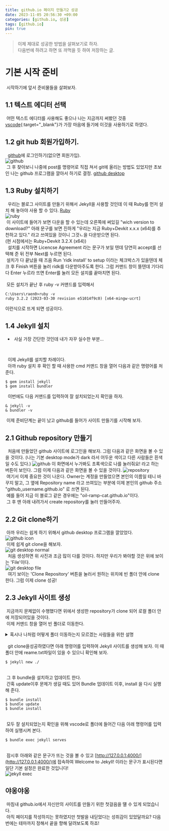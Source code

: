 ```yaml
---
title: github.io 페이지 만들기2 성공
date: 2023-11-05 20:56:30 +09:00
categories: [github.io, 성공]
tags: [github.io]
pin: true
---
```


>이제 제대로 성공한 방법을 살펴보기로 하자.<br/>
>다음번에 하려고 하면 또 까먹을 듯 하여 저장하는 글.

# 기본 시작 준비
&nbsp;시작하기에 앞서 준비물들을 살펴보자.<br/>
## 1.1 텍스트 에디터 선택
&nbsp;어떤 텍스트 에디터를 사용해도 좋으나 나는 지금까지 써봤던 것중 [vscode](https://code.visualstudio.com/){:target="_blank"}가 가장 마음에 들기에 이것을 사용하기로 하였다.<br/>
## 1.2 git hub 회원가입하기.
&nbsp; [github](https://github.com/)에 로그인하기(없으면 회원가입).<br/>
![github](https://github.com/oil-ramp-cat/oil-ramp-cat.github.io/assets/103806022/a2420216-1de8-4c0a-a917-0245e4868803)
<br/>&nbsp;그 후 찾아보니 나중에 post를 명령어로 직접 쳐서 git에 올리는 방법도 있었지만 초보인 나는 github 프로그램을 깔아서 하기로 결정.
[github desktop](https://desktop.github.com/)
## 1.3 Ruby 설치하기
&nbsp; 우리는 블로그 사이트를 만들기 위해서 Jekyll을 사용할 것인데 이 때 Ruby를 먼저 설치 해 놓아야 사용 할 수 있다. [Ruby](https://rubyinstaller.org/downloads/)<br/>
![ruby](https://github.com/oil-ramp-cat/oil-ramp-cat.github.io/assets/103806022/3e8c6df7-8c9c-4c16-b6be-a10d50755a57)<br/>
&nbsp;이 사이트에 들어가 보면 다운을 할 수 있는데 오른쪽에 써있길 "wich version to download?" 아래 문구를 보면 진하게 "우리는 지금 Ruby+Devkit x.x.x (x64)를 추천하고 있다." 라고 쓰여있을 것이니 그것ㄴ을 다운받으면 된다. <br/>
(현 시점에서는  Ruby+Devkit 3.2.X (x64))<br/>
&nbsp; 설치를 시작하면 Licencse Agreement 라는 문구가 보일 텐데 당연히 accept를 선택해 준 뒤 전부 Next를 누르면 된다.<br/>
&nbsp;설치가 다 끝났을 때 즈음 Run 'ridk install' to setup 이라는 체크박스가 있을텐데 체크 후 Finish 버튼을 눌러 ridk를 다운받아주도록 한다. 그럼 커맨드 창이 뜰텐데 기다리다 Enter 누르라 뜨면 Enter를 눌러 모든 설치를 끝마치면 된다.<br/>
<br/>
&nbsp;모든 설치가 끝난 후 ruby -v 커맨드를 입력해서 
```shell
C:\Users\raen0>ruby -v
ruby 3.2.2 (2023-03-30 revision e51014f9c0) [x64-mingw-ucrt]
```
이런식으로 뜨게 되면 성공이다.

## 1.4 Jekyll 설치
* &nbsp;사실 가장 간단한 것인데 내가 자꾸 실수한 부분...
<br/>

&nbsp; 이제 Jekyll를 설치할 차례이다.<br/>
&nbsp; 아까 ruby 설치 후 확인 할 때 사용한 cmd 커맨드 창을 열어 다음과 같은 명령어를 처준다.
```shell
$ gem install jekyll
$ gem install bundler
```
&nbsp; 이번에도 다음 커맨드를 입력하여 잘 설치되었는지 확인을 하자.
```shell
& jekyll -v
& bundler -v
```
&nbsp;이제 준비단계는 끝이 났고 github를 들어가 사이트 만들기를 시작해 보자.

## 2.1 Github repository 만들기
&nbsp; 처음에 만들었던 github 사이트에 로그인을 해보자. 그럼 다음과 같은 화면을 볼 수 있을 것이다. (나는 기본 desktop mode가 dark 라서 어두운 색이고 다른 사람들은 흰색일 수도 있다.)
![github](https://github.com/oil-ramp-cat/oil-ramp-cat.github.io/assets/103806022/a2420216-1de8-4c0a-a917-0245e4868803)
이 화면에서 누가봐도 초록색으로 나를 눌러줘요! 라고 하는 버튼이 보인다. 그럼 이제 다음과 같은 화면을 볼 수 있을 것이다.
![repository](https://github.com/oil-ramp-cat/oil-ramp-cat.github.io/assets/103806022/f492a4fc-a4aa-4bc1-9292-a26df57d6d88) <br/>
&nbsp;여기서 이제 중요한 것이 나온다. Owner는 계정을 만들었으면 본인의 이름일 테니 바꾸지 말고, 그 옆에 Repository name 라고 쓰여있는 부분에 이제 본인의 github 주소 "github_username.github.io" 로 쓰면 된다. <br/>&nbsp;예를 들어 지금 이 블로그 같은 경우에는 "oil-ramp-cat.github.io"이다.<br/>
&nbsp;그 후 맨 아래 내려가서 create repository를 눌러 만들어주자.
## 2.2 Git clone하기
&nbsp;아까 우리는 쉽게 하기 위해서 github desktop 프로그램을 깔았었다.<br/>
![github icon](https://github.com/oil-ramp-cat/oil-ramp-cat.github.io/assets/103806022/e2cd7552-81de-45e6-9cc7-f0cbad8867e3)<br/>
&nbsp;이제 쉽게 git clone을 해보자.<br/>
![git desktop normal](https://github.com/oil-ramp-cat/oil-ramp-cat.github.io/assets/103806022/01c8338c-031c-464a-a767-e16c918e612e)<br/>
&nbsp; 처음 생성하면 위 사진과 조금 많이 다를 것이다. 하지만 우리가 봐야할 것은 위에 보이는 'File'이다.<br/>
![git desktop file](https://github.com/oil-ramp-cat/oil-ramp-cat.github.io/assets/103806022/93149249-b9cd-4f54-99c8-802eaa5f0350)
<br/>
&nbsp; 여기 보이는 'Clone Repository' 버튼을 눌러서 원하는 위치에 빈 폴더 안에 clone 한다. 그럼 이제 clone 성공!

## 2.3 Jekyll 사이트 생성
&nbsp;지금까지 문제없이 수행했다면 위에서 생성한 repository가 clone 되어 로컬 폴더 안에 저장되어있을 것이다. <br/>
&nbsp;이제 커맨드 창을 열어 빈 폴더로 이동한다.<br/>
<details>
  <summary>혹시나 나처럼 어떻게 폴더 이동하는지 모르겠는 사람들을 위한 설명</summary><br/>
  &nbsp;일단은 cmd 기준이다.<br/><br/>
  &nbsp;나 같은 경우에는 로컬 폴더를 D폴더에 저장하였는데 cmd로는 C폴더로 열려 어떻게 하는지 찾아보다 알게 되었다.<br/>

  ```shell
  C:\Users\raen0>
  ```
  <br/>
  &nbsp;일단 키게되면 C폴더에 있게 된다. 이 때

  ```shell
  & D:
  ``` 
  
  <br/>
  이라는 명령어만을 사용하여 바로 D 폴더로 옮길 수 있고 cd "주소"를 입력해 가려던 로컬 폴더로 이동할 수 있다.
  </summary>
</details>
<br/>
&nbsp; git clone을성공하였다면 아래 명령어를 입력하여 Jekyll 사이트를 생성해 보자. 이 때 폴더 안에 reame.txt파일이 있을 수 있으니 확인해 보자.<br/>

```shell
$ jekyll new ./
```
<br/>
&nbsp;그 후 bundle을 설치하고 업데이트 한다.<br/>&nbsp;간혹 update이후 문제가 생길 때도 있어 Bundle 업데이트 이후, install 을 다시 실행해 준다.<br/>

```shell
$ bundle install
$ bundle update
$ bundle install
```
<br/>
&nbsp;모두 잘 설치되었는지 확인을 위해 vscode로 폴더에 들어간 다음 아래 명령어를 입력하여 실행시켜 본다.<br/>

```shell
$ bundle exec jekyll serves
```

<br/>&nbsp;잠시후 아래와 같은 문구가 뜨는 것을 볼 수 있고 [http://127.0.0.1:4000/](http://127.0.0.1:4000/)에 접속하여 Welcome to Jekyll! 이라는 문구가 표시된다면 일단 기본 설정은 완료한 것입니다!<br/>
![jekyll exec](https://github.com/oil-ramp-cat/oil-ramp-cat.github.io/assets/103806022/0bc96b8b-7429-463b-8ce9-2404d40b1f8d)

## 야옹야옹
&nbsp;마침내 github.io에서 자신만의 사이트를 만들기 위한 첫걸음을 떌 수 있게 되었습니다.<br/>
&nbsp;아직 페이지를 작성하지는 못하였지만 첫발을 내딛었다는 성취감이 있었달까요? 다음번에는 테마까지 정해서 끝을 향해 달려보도록 하죠!